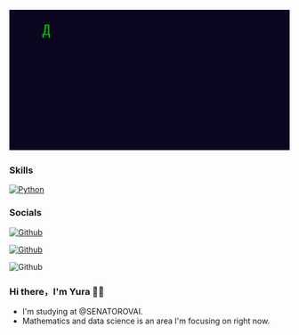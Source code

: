 <p align="center">
  <img alig src="https://github.com/e2-e4dd/e2-e4dd/blob/main/welcome.gif" />
</p>

### Skills

<p align="left">
<a href="https://www.python.org/" target="_blank" rel="noreferrer"><img src="https://raw.githubusercontent.com/danielcranney/readme-generator/main/public/icons/skills/python-colored.svg" width="36" height="36" alt="Python" /></a>
</p>

### Socials

<p align="left"> <a href="https://www.github.com/e2-e4dd" target="_blank"><img alt="Github" src="https://img.shields.io/badge/GitHub-%2312100E.svg?&style=for-the-badge&logo=Github&logoColor=white /> <source media="(prefers-color-scheme: light)" srcset="https://raw.githubusercontent.com/danielcranney/readme-generator/main/public/icons/socials/github.svg" /> </picture> </a></p>

<p align="left"> <a href="https://www.github.com/e2-e4dd" target="_blank"><img alt="Github" src="https://img.shields.io/badge/Telegram-%2312100E.svg?&style=for-the-badge&logo=Github&logoColor=white /> <source media="(prefers-color-scheme: light)" srcset="https://raw.githubusercontent.com/danielcranney/readme-generator/main/public/icons/socials/github.svg" /> </picture> </a></p>

<p align="left"> <a [href="https://www.github.com/e2-e4dd"](https://kaggle.com/yuraakh) target="_blank"><img alt="Github" src="https://img.shields.io/badge/Kaggle-%2312100E.svg?&style=for-the-badge&logo=Github&logoColor=white /> <source media="(prefers-color-scheme: light)" srcset="https://raw.githubusercontent.com/danielcranney/readme-generator/main/public/icons/socials/github.svg" /> </picture> </a></p>

### Hi there，I'm Yura 🙋‍♂️

- I'm studying at @SENATOROVAI.
- Mathematics and data science is an area I'm focusing on right now.

